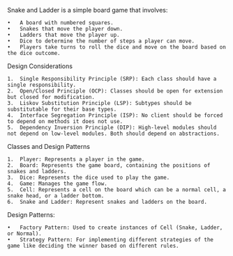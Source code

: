 Snake and Ladder is a simple board game that involves:

	•	A board with numbered squares.
	•	Snakes that move the player down.
	•	Ladders that move the player up.
	•	Dice to determine the number of steps a player can move.
	•	Players take turns to roll the dice and move on the board based on the dice outcome.


Design Considerations

	1.	Single Responsibility Principle (SRP): Each class should have a single responsibility.
	2.	Open/Closed Principle (OCP): Classes should be open for extension but closed for modification.
	3.	Liskov Substitution Principle (LSP): Subtypes should be substitutable for their base types.
	4.	Interface Segregation Principle (ISP): No client should be forced to depend on methods it does not use.
	5.	Dependency Inversion Principle (DIP): High-level modules should not depend on low-level modules. Both should depend on abstractions.


Classes and Design Patterns

	1.	Player: Represents a player in the game.
	2.	Board: Represents the game board, containing the positions of snakes and ladders.
	3.	Dice: Represents the dice used to play the game.
	4.	Game: Manages the game flow.
	5.	Cell: Represents a cell on the board which can be a normal cell, a snake head, or a ladder bottom.
	6.	Snake and Ladder: Represent snakes and ladders on the board.

Design Patterns:

	•	Factory Pattern: Used to create instances of Cell (Snake, Ladder, or Normal).
	•	Strategy Pattern: For implementing different strategies of the game like deciding the winner based on different rules.


